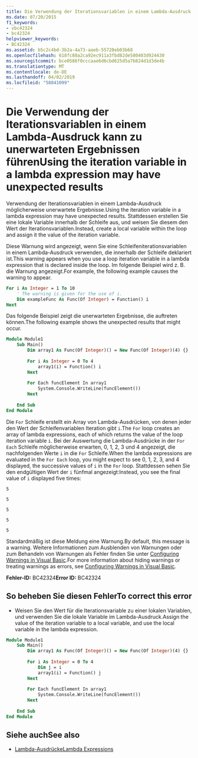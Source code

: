 ```yaml
---
title: Die Verwendung der Iterationsvariablen in einem Lambda-Ausdruck kann zu unerwarteten Ergebnissen führen
ms.date: 07/20/2015
f1_keywords:
- vbc42324
- bc42324
helpviewer_keywords:
- BC42324
ms.assetid: b5c2c4bd-3b2a-4a73-aaeb-55728eb03b68
ms.openlocfilehash: 618fc88a2ca92ec911a3fbd82de580403d924430
ms.sourcegitcommit: bce0586f0cccaae6d6cbd625d5a7b824d1d3de4b
ms.translationtype: MT
ms.contentlocale: de-DE
ms.lasthandoff: 04/02/2019
ms.locfileid: "58841099"
---
```

# <a name="using-the-iteration-variable-in-a-lambda-expression-may-have-unexpected-results"></a><span data-ttu-id="6e36a-102">Die Verwendung der Iterationsvariablen in einem Lambda-Ausdruck kann zu unerwarteten Ergebnissen führen</span><span class="sxs-lookup"><span data-stu-id="6e36a-102">Using the iteration variable in a lambda expression may have unexpected results</span></span>
<span data-ttu-id="6e36a-103">Verwendung der Iterationsvariablen in einem Lambda-Ausdruck möglicherweise unerwartete Ergebnisse.</span><span class="sxs-lookup"><span data-stu-id="6e36a-103">Using the iteration variable in a lambda expression may have unexpected results.</span></span> <span data-ttu-id="6e36a-104">Stattdessen erstellen Sie eine lokale Variable innerhalb der Schleife aus, und weisen Sie diesem den Wert der Iterationsvariablen.</span><span class="sxs-lookup"><span data-stu-id="6e36a-104">Instead, create a local variable within the loop and assign it the value of the iteration variable.</span></span>  
  
 <span data-ttu-id="6e36a-105">Diese Warnung wird angezeigt, wenn Sie eine Schleifeniterationsvariablen in einem Lambda-Ausdruck verwenden, die innerhalb der Schleife deklariert ist.</span><span class="sxs-lookup"><span data-stu-id="6e36a-105">This warning appears when you use a loop iteration variable in a lambda expression that is declared inside the loop.</span></span> <span data-ttu-id="6e36a-106">Im folgende Beispiel wird z. B. die Warnung angezeigt.</span><span class="sxs-lookup"><span data-stu-id="6e36a-106">For example, the following example causes the warning to appear.</span></span>  
  
```vb  
For i As Integer = 1 To 10  
    ' The warning is given for the use of i.  
    Dim exampleFunc As Func(Of Integer) = Function() i  
Next  
```  
  
 <span data-ttu-id="6e36a-107">Das folgende Beispiel zeigt die unerwarteten Ergebnisse, die auftreten können.</span><span class="sxs-lookup"><span data-stu-id="6e36a-107">The following example shows the unexpected results that might occur.</span></span>  
  
```vb  
Module Module1  
    Sub Main()  
        Dim array1 As Func(Of Integer)() = New Func(Of Integer)(4) {}  
  
        For i As Integer = 0 To 4  
            array1(i) = Function() i  
        Next  
  
        For Each funcElement In array1  
            System.Console.WriteLine(funcElement())  
        Next  
  
    End Sub  
End Module  
```  
  
 <span data-ttu-id="6e36a-108">Die `For` Schleife erstellt ein Array von Lambda-Ausdrücken, von denen jeder den Wert der Schleifenvariablen Iteration gibt `i`.</span><span class="sxs-lookup"><span data-stu-id="6e36a-108">The `For` loop creates an array of lambda expressions, each of which returns the value of the loop iteration variable `i`.</span></span> <span data-ttu-id="6e36a-109">Bei der Auswertung die Lambda-Ausdrücke in der `For Each` Schleife möglicherweise erwarten, 0, 1, 2, 3 und 4 angezeigt, die nachfolgenden Werte `i` in die `For` Schleife.</span><span class="sxs-lookup"><span data-stu-id="6e36a-109">When the lambda expressions are evaluated in the `For Each` loop, you might expect to see 0, 1, 2, 3, and 4 displayed, the successive values of `i` in the `For` loop.</span></span> <span data-ttu-id="6e36a-110">Stattdessen sehen Sie den endgültigen Wert der `i` fünfmal angezeigt:</span><span class="sxs-lookup"><span data-stu-id="6e36a-110">Instead, you see the final value of `i` displayed five times:</span></span>  
  
 `5`  
  
 `5`  
  
 `5`  
  
 `5`  
  
 `5`  
  
 <span data-ttu-id="6e36a-111">Standardmäßig ist diese Meldung eine Warnung.</span><span class="sxs-lookup"><span data-stu-id="6e36a-111">By default, this message is a warning.</span></span> <span data-ttu-id="6e36a-112">Weitere Informationen zum Ausblenden von Warnungen oder zum Behandeln von Warnungen als Fehler finden Sie unter [Configuring Warnings in Visual Basic](/visualstudio/ide/configuring-warnings-in-visual-basic).</span><span class="sxs-lookup"><span data-stu-id="6e36a-112">For more information about hiding warnings or treating warnings as errors, see [Configuring Warnings in Visual Basic](/visualstudio/ide/configuring-warnings-in-visual-basic).</span></span>  
  
 <span data-ttu-id="6e36a-113">**Fehler-ID:** BC42324</span><span class="sxs-lookup"><span data-stu-id="6e36a-113">**Error ID:** BC42324</span></span>  
  
## <a name="to-correct-this-error"></a><span data-ttu-id="6e36a-114">So beheben Sie diesen Fehler</span><span class="sxs-lookup"><span data-stu-id="6e36a-114">To correct this error</span></span>  
  
-   <span data-ttu-id="6e36a-115">Weisen Sie den Wert für die Iterationsvariable zu einer lokalen Variablen, und verwenden Sie die lokale Variable im Lambda-Ausdruck.</span><span class="sxs-lookup"><span data-stu-id="6e36a-115">Assign the value of the iteration variable to a local variable, and use the local variable in the lambda expression.</span></span>  
  
```vb  
Module Module1  
    Sub Main()  
        Dim array1 As Func(Of Integer)() = New Func(Of Integer)(4) {}  
  
        For i As Integer = 0 To 4  
            Dim j = i  
            array1(i) = Function() j  
        Next  
  
        For Each funcElement In array1  
            System.Console.WriteLine(funcElement())  
        Next  
  
    End Sub  
End Module  
```  
  
## <a name="see-also"></a><span data-ttu-id="6e36a-116">Siehe auch</span><span class="sxs-lookup"><span data-stu-id="6e36a-116">See also</span></span>

- [<span data-ttu-id="6e36a-117">Lambda-Ausdrücke</span><span class="sxs-lookup"><span data-stu-id="6e36a-117">Lambda Expressions</span></span>](../../../visual-basic/programming-guide/language-features/procedures/lambda-expressions.md)
